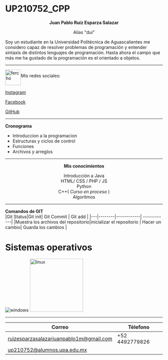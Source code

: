 # UP210752_CPP  

<b><p align="center"> Juan Pablo Ruíz Esparza Salazar </p></b>
<p align="middle" >Alías "dui"</p>

<p>Soy un estudiante en la Universidad Politécnica de Aguascalientes me considero capaz de resolver problemas de programación y entender sintaxis de distintos lenguajes de programación. Hasta ahora el campo que más me ha gustado de la programación es el orientado a objetos.</p>

---
<p>
<img src="/home/pablo/Documentos/GitHub/UP210752_CPP/img/feid.jpeg " align="middle" width="50" height="50" alt="fercho">Mis redes sociales:
</p>
<p><a href="https://www.instagram.com/jpabloruizesp/" title="Title">
Instagram</a>
</p>
<p><a href="https://www.facebook.com/juanpablo.salazar.9210/" title="Title">
Facebook</a>
</p>
<p><a href="https://github.com/UP210752" title="Title">
GitHub</a>
</p>

***

**Cronograma**

<ul>
    <li> Introduccion a la programacion
    <li> Estructuras y ciclos de control
    <li> Funciones
    <li> Archivos y arreglos
</ul>

***
<center>
<b>Mis conocimientos</b>

 Introducción a Java <br>
 HTML/ CSS / PHP / JS <br>
 Python <br>
 C++( <em>Curso en proceso</em> )<br>
 Algoritmos<br>
</center>

---

**Comandos de GIT**
<br>
|Git Status|Git init| Git Commit |  Git add    |
|---|--------|------------| ------------|
|Muestra los archivos del repositorio|inicializar el repositorio | Hacer un cambio| Guarda los cambios |
<H1>Sistemas operativos</H1>
<img src="/home/pablo/Documentos/GitHub/UP210752_CPP/img/windows.png" alt="windows">
<img src="/home/pablo/Documentos/GitHub/UP210752_CPP/img/linux.png" width="170" alt="linux">


---

|**Correo**| **Télefono**| 
|----------|-------------|
|ruizesparzasalazarjuanpablo1m@gmail.com|+52 4492779826
|up210752@alumnos.upa.edu.mx


